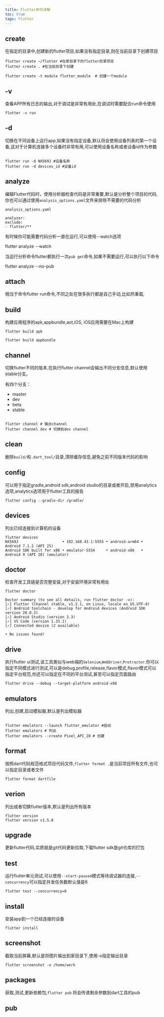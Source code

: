 ```yaml
---
title: Flutter命令详解
toc: true
tags: Flutter
---
```




## create

在指定的目录中,创建新的flutter项目,如果没有指定目录,则在当前目录下创建项目

```shell
flutter create ~/flutter #在家目录下的flutter目录项目
flutter create . #在当前目录下创建

flutter create -t module flutter_module  # 创建一个module

```

## -v

查看APP所有日志的输出,对于调试是非常有用处,在调试时需要配合run命令使用

```shell
flutter -v run
```

## -d

切换在不同设备上运行app,如果没有指定设备,默认将会使用设备列表的第一个设备,这对于计算机连接多个设备时非常有用,可以使用设备名称或者设备id作为参数

```shell

flutter run -d NX569J #设备名称
flutter run -d devices_id #设备id
```

## analyze

编辑Flutter代码时，使用分析器检查代码是非常重要,默认是分析整个项目的代码,你也可以通过使用`analysis_options.yaml`文件来排除不需要的代码分析

`analysis_options.yaml`

```
analyzer:
exclude:
- flutter/**
```

有时候你可能需要代码分析一直在运行,可以使用--watch选项

flutter analyze --watch

当运行分析命令flutter都执行一次`pub get`命令,如果不需要运行,可以执行以下命令

flutter analyze --no-pub

## attach

相当于命令flutter run命令,不同之处在很多执行都是自己手动,比如热重载,


## build

构建应用程序的apk,appbundle,aot,iOS, iOS应用需要在Mac上构建

```shell
flutter build apk

flutter build appbundle
```

## channel

切换flutter不同的版本,在执行flutter channel会输出不同分支信息,默认使用stable分支。

有四个分支：
- master
- dev
- beta
- stable


```shell

flutter channel # 输出channel
flutter channel dev # 切换到dev channel
```

## clean

删除`build/`和`.dart_tool/`目录,清除缓存信息,避免之前不同版本代码的影响

## config

可以用于指定gradle,android sdk,android studio的目录或者开启,禁用analytics选项,analytics选项用于flutter工具的报告
```shell
flutter config --gradle-dir /gradle/
```

## devices

列出已经连接到计算机的设备
```
flutter devices
NX569J                    • 192.168.43.1:5555 • android-arm64 • Android 7.1.2 (API 25)
Android SDK built for x86 • emulator-5554     • android-x86   • Android 9 (API 28) (emulator)
```

## doctor

检查开发工具链是否完整安装,对于安装环境非常有用处

```
flutter doctor

Doctor summary (to see all details, run flutter doctor -v):
[✓] Flutter (Channel stable, v1.2.1, on Linux, locale en_US.UTF-8)
[✓] Android toolchain - develop for Android devices (Android SDK version 28.0.3)
[✓] Android Studio (version 3.3)
[✓] VS Code (version 1.33.1)
[✓] Connected device (2 available)

• No issues found!
```

## drive

执行flutter ui测试,该工具类似与web端的`Selenium`,`WebDriver`,`Protractor`.你可以指定不同模式进行测试,可以是debug,profile,release,flavor模式,flavor模式可以指定平台规范,你还可以指定在不同的平台测试,甚至可以指定页面路由
```shell
flutter drive --debug --target-platform android-x86
```

## emulators

列出,创建,启动模拟器,默认是列出模拟器
```shell

flutter emulators --launch flutter_emulator #启动
flutter emulators # 列出
flutter emulators --create Pixel_API_28 # 创建
```

## format

按照dart代码规范格式项目代码文件,`flutter format .`是当前项目所有文件,也可以指定目录或者文件

```shell
flutter format dartfile
```

## verion

列出或者切换flutter版本,默认是列出所有版本

```shell
flutter version
flutter version v1.5.8
```

## upgrade

更新flutter代码,实质就是git代码更新拉取,下载flutter sdk是git仓库的打包

## test

运行flutter单元测试,可以使用`--start-paused`模式等待调试器的连接,`--concurrency`可以指定并发任务数默认值是6

```shell
flutter test --concurrency=8
```

## install

安装app到一个已经连接的设备

```shell
flutter install
```

## screenshot

截取当前屏幕,默认是将图片输出到家目录下,使用-o指定输出目录
```shell
flutter screenshot -o /home/work
```

## packages

获取,测试,更新依赖包,`flutter pub` 将会传递剩余参数到dart工具的pub


## pub



